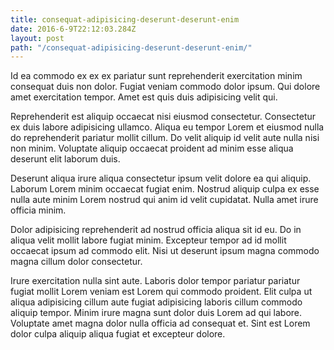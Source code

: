 ```yaml
---
title: consequat-adipisicing-deserunt-deserunt-enim
date: 2016-6-9T22:12:03.284Z
layout: post
path: "/consequat-adipisicing-deserunt-deserunt-enim/"
---
```


Id ea commodo ex ex ex pariatur sunt reprehenderit exercitation minim consequat duis non dolor. Fugiat veniam commodo dolor ipsum. Qui dolore amet exercitation tempor. Amet est quis duis adipisicing velit qui.

Reprehenderit est aliquip occaecat nisi eiusmod consectetur. Consectetur ex duis labore adipisicing ullamco. Aliqua eu tempor Lorem et eiusmod nulla do reprehenderit pariatur mollit cillum. Do velit aliquip id velit aute nulla nisi non minim. Voluptate aliquip occaecat proident ad minim esse aliqua deserunt elit laborum duis.

Deserunt aliqua irure aliqua consectetur ipsum velit dolore ea qui aliquip. Laborum Lorem minim occaecat fugiat enim. Nostrud aliquip culpa ex esse nulla aute minim Lorem nostrud qui anim id velit cupidatat. Nulla amet irure officia minim.

Dolor adipisicing reprehenderit ad nostrud officia aliqua sit id eu. Do in aliqua velit mollit labore fugiat minim. Excepteur tempor ad id mollit occaecat ipsum ad commodo elit. Nisi ut deserunt ipsum magna commodo magna cillum dolor consectetur.

Irure exercitation nulla sint aute. Laboris dolor tempor pariatur pariatur fugiat mollit Lorem veniam est Lorem qui commodo proident. Elit culpa ut aliqua adipisicing cillum aute fugiat adipisicing laboris cillum commodo aliquip tempor. Minim irure magna sunt dolor duis Lorem ad qui labore. Voluptate amet magna dolor nulla officia ad consequat et. Sint est Lorem dolor culpa aliquip aliqua fugiat et excepteur dolore.